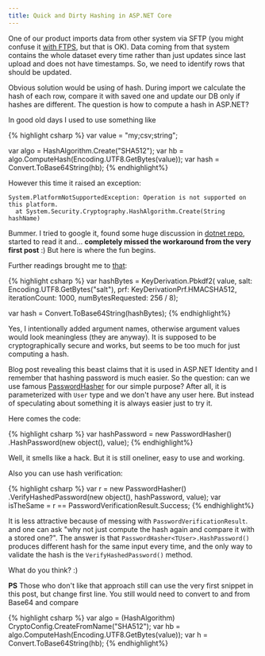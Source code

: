 ```yaml
---
title: Quick and Dirty Hashing in ASP.NET Core
---
```


One of our product imports data from other system via SFTP (you might confuse it [with FTPS](https://www.secureblackbox.com/kb/articles/FTPS-vs-SFTP.rst), 
but that is OK). Data coming from that system contains the whole dataset every time 
rather than just updates since last upload and does not have timestamps. So, we
need to identify rows that should be updated.

Obvious solution would be using of hash. During import we calculate the hash of each
row, compare it with saved one and update our DB only if hashes are different. The
question is how to compute a hash in ASP.NET?

In good old days I used to use something like

{% highlight csharp %}
var value = "my;csv;string";

var algo = HashAlgorithm.Create("SHA512");
var hb = algo.ComputeHash(Encoding.UTF8.GetBytes(value));
var hash = Convert.ToBase64String(hb);
{% endhighlight%}

However this time it raised an exception: 

    System.PlatformNotSupportedException: Operation is not supported on this platform.
      at System.Security.Cryptography.HashAlgorithm.Create(String hashName)

Bummer. I tried to google it, found some huge discussion in [dotnet repo](https://github.com/dotnet/corefx/issues/22626), started to read it and... **completely missed the workaround from the very first post** :) But here is
where the fun begins.

Further readings brought me to [that](https://www.c-sharpcorner.com/article/hashing-in-asp-net-core-2-0/):

{% highlight csharp %}
var hashBytes = KeyDerivation.Pbkdf2(
    value,
    salt: Encoding.UTF8.GetBytes("salt"),
    prf: KeyDerivationPrf.HMACSHA512,
    iterationCount: 1000,
    numBytesRequested: 256 / 8);

var hash = Convert.ToBase64String(hashBytes);
{% endhighlight%}

Yes, I intentionally added argument names, otherwise argument values would look
meaningless (they are anyway). It is supposed to be cryptographically secure and works, but seems to be too much for just computing a hash. 

Blog post revealing this beast claims that it is used in ASP.NET Identity and
I remember that hashing password is much easier. So the question: can we use
famous [PasswordHasher<TUser>](https://docs.microsoft.com/en-us/dotnet/api/microsoft.aspnetcore.identity.passwordhasher-1?view=aspnetcore-2.1) for our simple purpose? After all, it is parameterized with `User` type and we don't have any user here. But instead of
speculating about something it is always easier just to try it.

Here comes the code:

{% highlight csharp %}
var hashPassword = new PasswordHasher<object>()
                        .HashPassword(new object(), value);
{% endhighlight%}

Well, it smells like a hack. But it is still oneliner, easy to use and working.

Also you can use hash verification:

{% highlight csharp %}
var r = new PasswordHasher<object>()
          .VerifyHashedPassword(new object(), hashPassword, value);
var isTheSame = r == PasswordVerificationResult.Success;
{% endhighlight%}

It is less attractive because of messing with `PasswordVerificationResult`. and one can ask "why not just compute the hash again and compare it with
a stored one?". The answer is that `PasswordHasher<TUser>.HashPassword()` 
produces different hash for the same input every time, and the only way to
validate the hash is the `VerifyHashedPassword()` method.

What do you think? :)

**PS** Those who don't like that approach still can use the very first snippet in 
this post, but change first line. You still would need to convert to and from Base64 and compare

{% highlight csharp %}
var algo = (HashAlgorithm) CryptoConfig.CreateFromName("SHA512");
var hb = algo.ComputeHash(Encoding.UTF8.GetBytes(value));
var h = Convert.ToBase64String(hb);
{% endhighlight%}
